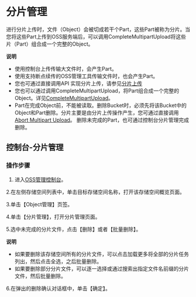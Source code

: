 # 分片管理

进行分片上传时，文件（Object）会被切成若干个Part，这些Part被称为分片。当您将这些Part上传到OSS服务端后，可以调用CompleteMultipartUpload将这些片（Part）组合成一个完整的Object。

**说明**
* 使用控制台上传传输大文件时，会产生Part。
* 使用支持断点续传的OSS管理工具传输文件时，也会产生Part。
* 您也可通过直接调用API 实现分片上传，请参见[分片上传](https://docs.jdcloud.com/cn/object-storage-service/initiate-multipart-upload-2)
* 您也可以通过调用CompleteMultipartUpload，将Part组合成一个完整的Object。详见[CompleteMultipartUpload](https://docs.jdcloud.com/cn/object-storage-service/complete-multipart-upload-2)。
* Part在完成Object前，不能被读取。删除Bucket时，必须先将该Bucket中的Object和Part删除。分片主要是由分片上传操作产生，您可通过直接调用[Abort Multipart Upload](https://docs.jdcloud.com/cn/object-storage-service/abort-multipart-upload-2)。
删除未完成的Part，也可通过控制台分片管理完成删除。

## 控制台-分片管理

### 操作步骤

1. 进入[OSS管理控制台](https://oss-console.jdcloud.com/space)。

2.在左侧存储空间列表中，单击目标存储空间名称，打开该存储空间概览页面。

3.单击【Object管理】页签。

4.单击【分片管理】，打开分片管理页面。

5.选中未完成的分片文件，点击【删除】或者【批量删除】。


**说明**
* 如果要删除该存储空间所有的分片文件，可以点击加载更多将全部的分片任务列出，然后点击全选，之后批量删除。
* 如果要删除部分分片文件，可以逐一选择或通过搜索出指定文件名前缀的分片文件，然后批量删除。

6.在弹出的删除确认对话框中，单击【确定】。
